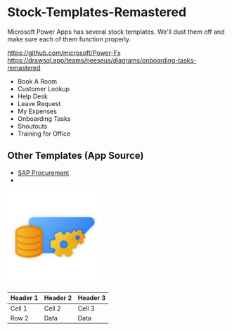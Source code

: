 # Stock-Templates-Remastered

Microsoft Power Apps has several stock templates. We'll dust them off and make sure each of them function properly.

https://github.com/microsoft/Power-Fx
https://drawsql.app/teams/neeseus/diagrams/onboarding-tasks-remastered


- Book A Room 
- Customer Lookup
- Help Desk
- Leave Request
- My Expenses
- Onboarding Tasks
- Shoutouts
- Training for Office

## Other Templates (App Source)

- [SAP Procurement](https://appsource.microsoft.com/en-us/product/dynamics-365/powerplatformtemplates.mpa-sapprocurement)
- 

![SAPProcurement](Assets/SAPProcurement.png)

| Header 1 | Header 2 | Header 3 |
|----------|----------|----------|
| Cell 1   | Cell 2   | Cell 3   |
| Row 2    | Data     | Data     |